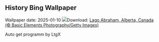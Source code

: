 ## History Bing Wallpaper
Wallpaper date: 2025-01-10
![](https://www.bing.com/th?id=OHR.BubbleLake_IT-IT6583176586_UHD.jpg&w=1000)Download: [Lago Abraham, Alberta, Canada (© Basic Elements Photography/Getty Images)](https://www.bing.com/th?id=OHR.BubbleLake_IT-IT6583176586_UHD.jpg)

Auto get programm by LtgX
